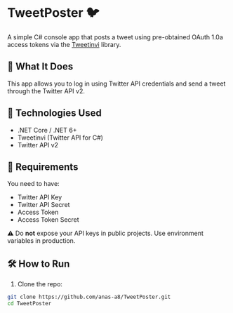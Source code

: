 # TweetPoster 🐦

A simple C# console app that posts a tweet using pre-obtained OAuth 1.0a access tokens via the [Tweetinvi](https://github.com/linvi/Tweetinvi) library.

## 📌 What It Does

This app allows you to log in using Twitter API credentials and send a tweet through the Twitter API v2.

## 🚀 Technologies Used

- .NET Core / .NET 6+
- Tweetinvi (Twitter API for C#)
- Twitter API v2

## 🔐 Requirements

You need to have:

- Twitter API Key  
- Twitter API Secret  
- Access Token  
- Access Token Secret  

⚠️ Do **not** expose your API keys in public projects. Use environment variables in production.

## 🛠️ How to Run

1. Clone the repo:

```bash
git clone https://github.com/anas-a8/TweetPoster.git
cd TweetPoster
